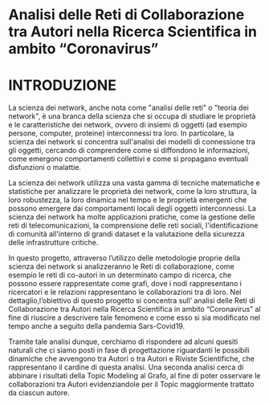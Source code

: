 # Analisi delle Reti di Collaborazione tra Autori nella Ricerca Scientifica in ambito “Coronavirus” #

# INTRODUZIONE #

La scienza dei network, anche nota come "analisi delle reti" o "teoria dei network", è una branca della
scienza che si occupa di studiare le proprietà e le caratteristiche dei network, ovvero di insiemi di oggetti
(ad esempio persone, computer, proteine) interconnessi tra loro.
In particolare, la scienza dei network si concentra sull'analisi dei modelli di connessione tra gli oggetti,
cercando di comprendere come si diffondono le informazioni, come emergono comportamenti collettivi e
come si propagano eventuali disfunzioni o malattie.

La scienza dei network utilizza una vasta gamma di tecniche matematiche e statistiche per analizzare le
proprietà dei network, come la loro struttura, la loro robustezza, la loro dinamica nel tempo e le proprietà
emergenti che possono emergere dai comportamenti locali degli oggetti interconnessi.
La scienza dei network ha molte applicazioni pratiche, come la gestione delle reti di telecomunicazioni, la
comprensione delle reti sociali, l'identificazione di comunità all'interno di grandi dataset e la valutazione
della sicurezza delle infrastrutture critiche.

In questo progetto, attraverso l’utilizzo delle metodologie proprie della scienza dei network si
analizzeranno le Reti di collaborazione, come esempio le reti di co-autori in un
determinato campo di ricerca, che possono essere rappresentate come grafi, dove i nodi rappresentano i
ricercatori e le relazioni rappresentano le collaborazioni tra di loro.
Nel dettaglio,l’obiettivo di questo progetto si concentra sull’ analisi delle Reti di Collaborazione tra Autori
nella Ricerca Scientifica in ambito “Coronavirus” al fine di riuscire a descrivere tale fenomeno e come esso
si sia modificato nel tempo anche a seguito della pandemia Sars-Covid19.

Tramite tale analisi dunque, cerchiamo di rispondere ad alcuni quesiti naturali che ci siamo posti in fase di
progettazione riguardanti le possibili dinamiche che avvengono tra Autori o tra Autori e Riviste Scientifiche,
che rappresentano il cardine di questa analisi.
Una seconda analisi cerca di abbinare i risultati della Topic Modeling al Grafo, 
al fine di poter osservare le collaborazioni tra Autori evidenziandole per il Topic maggiormente trattato da ciascun autore.
